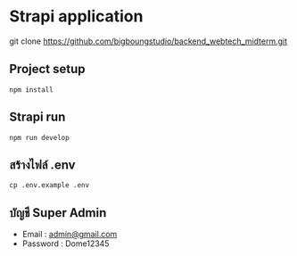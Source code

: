 # Strapi application

git clone https://github.com/bigboungstudio/backend_webtech_midterm.git

## Project setup

```
npm install
```

## Strapi run

```
npm run develop
```

## สร้างไฟล์ .env

```
cp .env.example .env
```

## บัญชี Super Admin

- Email : admin@gmail.com
- Password : Dome12345
